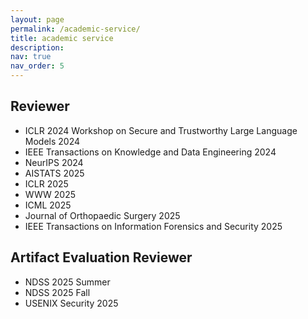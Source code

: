 ```yaml
---
layout: page
permalink: /academic-service/
title: academic service
description: 
nav: true
nav_order: 5
---
```


## Reviewer

- ICLR 2024 Workshop on Secure and Trustworthy Large Language Models 2024
- IEEE Transactions on Knowledge and Data Engineering 2024
- NeurIPS 2024
- AISTATS 2025
- ICLR 2025
- WWW 2025
- ICML 2025
- Journal of Orthopaedic Surgery 2025
- IEEE Transactions on Information Forensics and Security 2025


## Artifact Evaluation Reviewer

- NDSS 2025 Summer
- NDSS 2025 Fall
- USENIX Security 2025